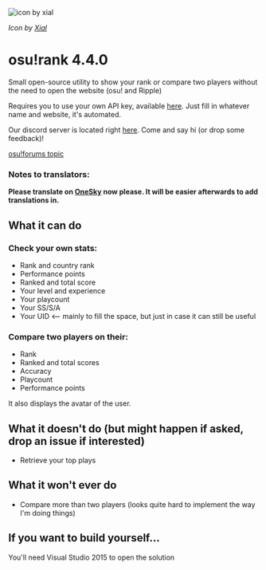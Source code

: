 ![icon by xial](http://puu.sh/stg7G/04ad0ed806.png)

_Icon by [Xial](https://osu.ppy.sh/u/Xial)_

# osu!rank 4.4.0

Small open-source utility to show your rank or compare two players without the need to open the website (osu! and Ripple)

Requires you to use your own API key, available [here](http://osu.ppy.sh/p/api). Just fill in whatever name and website, it's automated.

Our discord server is located right [here](https://discord.gg/Uydavrp). Come and say hi (or drop some feedback)! 

[osu!forums topic](https://osu.ppy.sh/forum/t/478865)

### Notes to translators:

**Please translate on [OneSky](http://osbr5ar.oneskyapp.com/collaboration/project?id=91868) now please. It will be easier afterwards to add translations in.**

What it can do
--------------
### Check your own stats:
* Rank and country rank
* Performance points
* Ranked and total score
* Your level and experience
* Your playcount
* Your SS/S/A
* Your UID <-- mainly to fill the space, but just in case it can still be useful

### Compare two players on their:
* Rank
* Ranked and total scores
* Accuracy
* Playcount
* Performance points

It also displays the avatar of the user.

What it doesn't do (but might happen if asked, drop an issue if interested)
------------------------------------
* Retrieve your top plays

What it won't ever do
---------------------
* Compare more than two players (looks quite hard to implement the way I'm doing things)

If you want to build yourself...
--------------------------------
You'll need Visual Studio 2015 to open the solution
